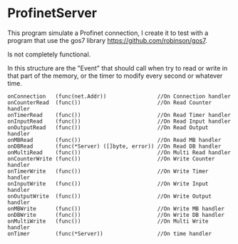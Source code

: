 # ProfinetServer

This program simulate a Profinet connection, I create it to test with a program that use the gos7 library https://github.com/robinson/gos7.

Is not completely functional.

In this structure are the "Event" that should call when try to read or write in  that part of the memory, or the timer to modify every second or whatever time.

	onConnection   (func(net.Addr))                //On Connection handler
	onCounterRead  (func())                        //On Read Counter handler
	onTimerRead    (func())                        //On Read Timer handler
	onInputRead    (func())                        //On Read Input handler
	onOutputRead   (func())                        //On Read Output handler
	onMBRead       (func())                        //On Read MB handler
	onDBRead       (func(*Server) ([]byte, error)) //On Read DB handler
	onMultiRead    (func())                        //On Multi Read handler
	onCounterWrite (func())                        //On Write Counter handler
	onTimerWrite   (func())                        //On Write Timer handler
	onInputWrite   (func())                        //On Write Input handler
	onOutputWrite  (func())                        //On Write Output handler
	onMBWrite      (func())                        //On Write MB handler
	onDBWrite      (func())                        //On Write DB handler
	onMultiWrite   (func())                        //On Multi Write handler
	onTimer        (func(*Server))                 //On time handler
  
  
